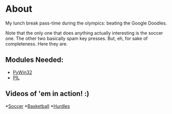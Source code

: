 About
=====

My lunch break pass-time during the olympics: beating the Google Doodles. 

Note that the only one that does anything actually interesting is the soccer one. The other two basically spam key presses. But, eh, for sake of completeness. Here they are. 

Modules Needed: 
---------------

* [PyWin32](http://sourceforge.net/projects/pywin32/)
* [PIL](http://www.pythonware.com/products/pil/)


Videos of 'em in action! :)
----------------------------------

*[Soccer](http://www.youtube.com/watch?v=xbhPM_01CUE&feature=g-upl)
*[Basketball](http://www.youtube.com/watch?v=0501aRurnn0&feature=g-upl)
*[Hurdles](http://www.youtube.com/watch?v=csPUwQeOH1c&feature=g-upl)

